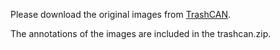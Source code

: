 Please download the original images from [TrashCAN](https://conservancy.umn.edu/items/6dd6a960-c44a-4510-a679-efb8c82ebfb7).

The annotations of the images are included in the trashcan.zip.
